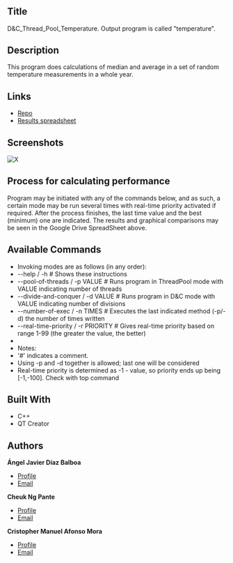 <h1 align="center"><project-name></h1>

<p align="center"><project-description</p>

## Title
D&C_Thread_Pool_Temperature. Output program is called "temperature".

## Description

This program does calculations of median and average in a set of random temperature measurements in a whole year.

## Links

- [Repo](https://github.com/ull-esit-sistemas-operativos/2223-practica-dc-qtp-ac-pc-force-1.git "GitHub Repository")
- [Results spreadsheet](https://docs.google.com/spreadsheets/d/17xTmnpidKbTFIWEbRDqfGnBObK4pq8KJEpfwty7eSSQ/edit?skip_itp2_check=true#gid=0 "Google Drive SpreadSheet containing the results and graphical comparisons")

## Screenshots

![X](X.png "X")

## Process for calculating performance

Program may be initiated with any of the commands below, and as such, a certain mode may be run several times
with real-time priority activated if required. After the process finishes, the last time value and the best (minimum)
one are indicated. The results and graphical comparisons may be seen in the Google Drive SpreadSheet above.

## Available Commands

-  Invoking modes are as follows (in any order):
-    --help / -h # Shows these instructions
-    --pool-of-threads / -p VALUE # Runs program in ThreadPool mode with VALUE indicating number of threads
-    --divide-and-conquer / -d VALUE # Runs program in D&C mode with VALUE indicating number of divisions
-    --number-of-exec / -n TIMES # Executes the last indicated method (-p/-d) the number of times written
-    --real-time-priority / -r PRIORITY # Gives real-time priority based on range 1-99 (the greater the value, the better)
-  
-  Notes: 
-    '#' indicates a comment. 
-    Using -p and -d together is allowed; last one will be considered
-    Real-time priority is determined as -1 - value, so priority ends up being [-1,-100]. Check with top command

## Built With

- C++
- QT Creator

## Authors

**Ángel Javier Díaz Balboa**

- [Profile](https://github.com/javierD7)
- [Email](mailto:alu0101432632@ull.edu.es?subject=Hi_there "Hi there!")

**Cheuk Ng Pante**

- [Profile](https://github.com/feichay10)
- [Email](mailto:alu0101364544@ull.edu.es@ull.edu.es?subject=Hi_there "Hi there!")

**Cristopher Manuel Afonso Mora**

- [Profile](https://github.com/CristopherAfonso)
- [Email](mailto:alu0101402031@ull.edu.es@ull.edu.es?subject=Hi_there "Hi there!")
